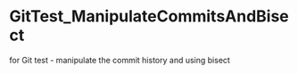 GitTest_ManipulateCommitsAndBisect
==================================

for Git test - manipulate the commit history and using bisect
